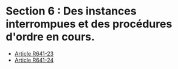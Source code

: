 # Section 6 : Des instances interrompues et des procédures d'ordre en cours.

- [Article R641-23](article-r641-23.md)
- [Article R641-24](article-r641-24.md)

